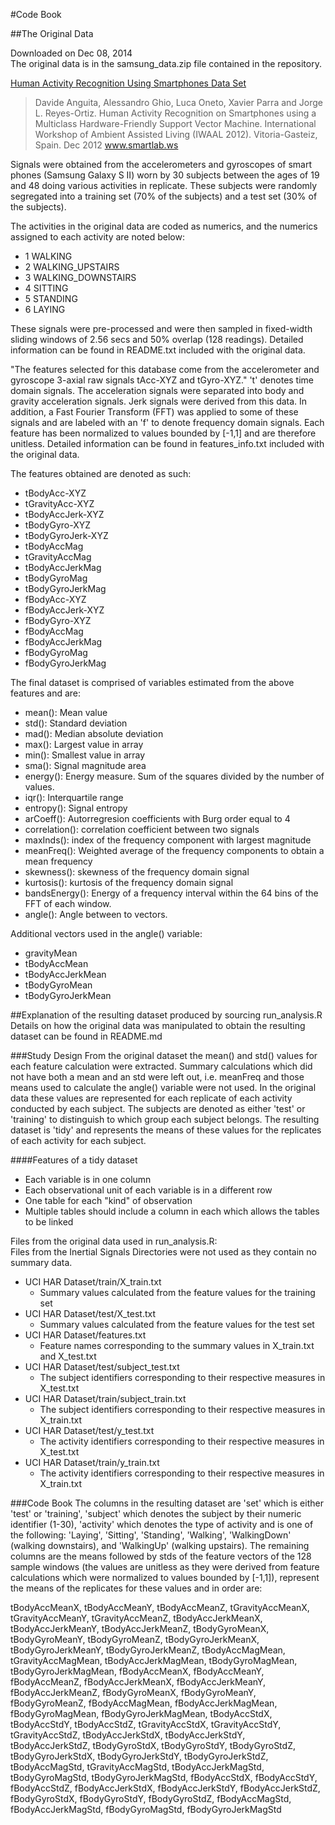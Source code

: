 #Code Book

##The Original Data

Downloaded on Dec 08, 2014  
The original data is in the samsung_data.zip file contained in the repository.   

[Human Activity Recognition Using Smartphones Data Set ](http://archive.ics.uci.edu/ml/datasets/Human+Activity+Recognition+Using+Smartphones)
>Davide Anguita, Alessandro Ghio, Luca Oneto, Xavier Parra and Jorge L. Reyes-Ortiz. Human Activity Recognition on Smartphones using a Multiclass Hardware-Friendly Support Vector Machine. International Workshop of Ambient Assisted Living (IWAAL 2012). Vitoria-Gasteiz, Spain. Dec 2012
www.smartlab.ws

Signals were obtained from the accelerometers and gyroscopes of smart phones (Samsung Galaxy S II) worn by 30 subjects between the ages of 19 and 48 doing various activities in replicate. These subjects were randomly segregated into a training set (70% of the subjects) and a test set (30% of the subjects).

The activities in the original data are coded as numerics, and the numerics assigned to each activity are noted below:

- 1 WALKING
- 2 WALKING_UPSTAIRS
- 3 WALKING_DOWNSTAIRS
- 4 SITTING
- 5 STANDING
- 6 LAYING

These signals were pre-processed and were then sampled in fixed-width sliding windows of 2.56 secs and 50% overlap (128 readings). Detailed information can be found in README.txt included with the original data.

"The features selected for this database come from the accelerometer and gyroscope 3-axial raw signals tAcc-XYZ and tGyro-XYZ." 't' denotes time domain signals. The acceleration signals were separated into body and gravity acceleration signals. Jerk signals were derived from this data. In addition, a Fast Fourier Transform (FFT) was applied to some of these signals and are labeled with an 'f' to denote frequency domain signals. Each feature has been normalized to values bounded by [-1,1] and are therefore unitless. Detailed information can be found in features_info.txt included with the original data.

The features obtained are denoted as such:

- tBodyAcc-XYZ
- tGravityAcc-XYZ
- tBodyAccJerk-XYZ
- tBodyGyro-XYZ
- tBodyGyroJerk-XYZ
- tBodyAccMag
- tGravityAccMag
- tBodyAccJerkMag
- tBodyGyroMag
- tBodyGyroJerkMag
- fBodyAcc-XYZ
- fBodyAccJerk-XYZ
- fBodyGyro-XYZ
- fBodyAccMag
- fBodyAccJerkMag
- fBodyGyroMag
- fBodyGyroJerkMag

The final dataset is comprised of variables estimated from the above features and are:

- mean(): Mean value
- std(): Standard deviation
- mad(): Median absolute deviation 
- max(): Largest value in array
- min(): Smallest value in array
- sma(): Signal magnitude area
- energy(): Energy measure. Sum of the squares divided by the number of values. 
- iqr(): Interquartile range 
- entropy(): Signal entropy
- arCoeff(): Autorregresion coefficients with Burg order equal to 4
- correlation(): correlation coefficient between two signals
- maxInds(): index of the frequency component with largest magnitude
- meanFreq(): Weighted average of the frequency components to obtain a mean frequency
- skewness(): skewness of the frequency domain signal 
- kurtosis(): kurtosis of the frequency domain signal 
- bandsEnergy(): Energy of a frequency interval within the 64 bins of the FFT of each window.
- angle(): Angle between to vectors.

Additional vectors used in the angle() variable:

- gravityMean
- tBodyAccMean
- tBodyAccJerkMean
- tBodyGyroMean
- tBodyGyroJerkMean

##Explanation of the resulting dataset produced by sourcing run_analysis.R
Details on how the original data was manipulated to obtain the resulting dataset can be found in README.md

###Study Design
From the original dataset the mean() and std() values for each feature calculation were extracted. Summary calculations which did not have both a mean and an std were left out, i.e. meanFreq and those means used to calculate the angle() variable were not used. In the original data these values are represented for each replicate of each activity conducted by each subject. The subjects are denoted as either 'test' or 'training' to distinguish to which group each subject belongs. The resulting dataset is 'tidy' and represents the means of these values for the replicates of each activity for each subject.

####Features of a tidy dataset
- Each variable is in one column
- Each observational unit of each variable is in a different row
- One table for each "kind" of observation
- Multiple tables should include a column in each which allows the tables to be linked

Files from the original data used in run_analysis.R:  
Files from the Inertial Signals Directories were not used as they contain no summary data.

- UCI HAR Dataset/train/X_train.txt
    - Summary values calculated from the feature values for the training set
- UCI HAR Dataset/test/X_test.txt
    - Summary values calculated from the feature values for the test set
- UCI HAR Dataset/features.txt
    - Feature names corresponding to the summary values in X_train.txt and X_test.txt
- UCI HAR Dataset/test/subject_test.txt
    - The subject identifiers corresponding to their respective measures in X_test.txt
- UCI HAR Dataset/train/subject_train.txt
    - The subject identifiers corresponding to their respective measures in X_train.txt
- UCI HAR Dataset/test/y_test.txt
    - The activity identifiers corresponding to their respective measures in X_test.txt
- UCI HAR Dataset/train/y_train.txt
    - The activity identifiers corresponding to their respective measures in X_train.txt

###Code Book
The columns in the resulting dataset are 'set' which is either 'test' or 'training', 'subject' which denotes the subject by their numeric identifier (1-30), 'activity' which denotes the type of activity and is one of the following: 'Laying', 'Sitting', 'Standing', 'Walking', 'WalkingDown' (walking downstairs), and 'WalkingUp' (walking upstairs). The remaining columns are the means followed by stds of the feature vectors of the 128 sample windows (the values are unitless as they were derived from feature calculations which were normalized to values bounded by [-1,1]), represent the means of the replicates for these values and in order are: 

tBodyAccMeanX, tBodyAccMeanY, tBodyAccMeanZ, tGravityAccMeanX,    tGravityAccMeanY, tGravityAccMeanZ, tBodyAccJerkMeanX, tBodyAccJerkMeanY,   tBodyAccJerkMeanZ, tBodyGyroMeanX, tBodyGyroMeanY, tBodyGyroMeanZ,  tBodyGyroJerkMeanX, tBodyGyroJerkMeanY, tBodyGyroJerkMeanZ, tBodyAccMagMean, tGravityAccMagMean, tBodyAccJerkMagMean, tBodyGyroMagMean,    tBodyGyroJerkMagMean, fBodyAccMeanX, fBodyAccMeanY, fBodyAccMeanZ,   fBodyAccJerkMeanX, fBodyAccJerkMeanY, fBodyAccJerkMeanZ, fBodyGyroMeanX,  fBodyGyroMeanY, fBodyGyroMeanZ, fBodyAccMagMean, fBodyAccJerkMagMean, fBodyGyroMagMean, fBodyGyroJerkMagMean, tBodyAccStdX, tBodyAccStdY,    tBodyAccStdZ, tGravityAccStdX, tGravityAccStdY, tGravityAccStdZ, tBodyAccJerkStdX, tBodyAccJerkStdY, tBodyAccJerkStdZ, tBodyGyroStdX,   tBodyGyroStdY, tBodyGyroStdZ, tBodyGyroJerkStdX, tBodyGyroJerkStdY,   tBodyGyroJerkStdZ, tBodyAccMagStd, tGravityAccMagStd, tBodyAccJerkMagStd,  tBodyGyroMagStd, tBodyGyroJerkMagStd, fBodyAccStdX, fBodyAccStdY,    fBodyAccStdZ, fBodyAccJerkStdX, fBodyAccJerkStdY, fBodyAccJerkStdZ,    fBodyGyroStdX, fBodyGyroStdY, fBodyGyroStdZ, fBodyAccMagStd, fBodyAccJerkMagStd, fBodyGyroMagStd, fBodyGyroJerkMagStd

